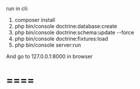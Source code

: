 run in cli:
1) composer install
2) php bin/console doctrine:database:create
3) php bin/console doctrine:schema:update --force
4) php bin/console doctrine:fixtures:load
5) php bin/console server:run

And go to 127.0.0.1:8000 in browser

====
=======

